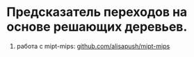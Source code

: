 # Предсказатель переходов на основе решающих деревьев.

1) работа с mipt-mips: [github.com/alisapush/mipt-mips](https://github.com/alisapush/mipt-mips)



